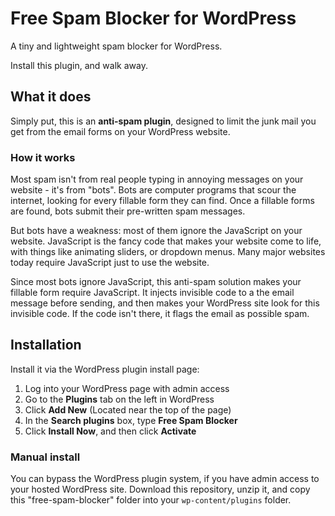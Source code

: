 # Free Spam Blocker for WordPress

A tiny and lightweight spam blocker for WordPress.

Install this plugin, and walk away.

## What it does

Simply put, this is an **anti-spam plugin**, designed to limit the junk mail you get from the email forms on your WordPress website.

### How it works

Most spam isn't from real people typing in annoying messages on your website - it's from "bots". Bots are computer programs that scour the internet, looking for every fillable form they can find. Once a fillable forms are found, bots submit their pre-written spam messages.

But bots have a weakness: most of them ignore the JavaScript on your website. JavaScript is the fancy code that makes your website come to life, with things like animating sliders, or dropdown menus. Many major websites today require JavaScript just to use the website.

Since most bots ignore JavaScript, this anti-spam solution makes your fillable form require JavaScript. It injects invisible code to a the email message before sending, and then makes your WordPress site look for this invisible code. If the code isn't there, it flags the email as possible spam.


## Installation

Install it via the WordPress plugin install page:

1. Log into your WordPress page with admin access
2. Go to the **Plugins** tab on the left in WordPress
3. Click **Add New** (Located near the top of the page)
4. In the **Search plugins** box, type **Free Spam Blocker**
5. Click **Install Now**, and then click **Activate**

### Manual install

You can bypass the WordPress plugin system, if you have admin access to your hosted WordPress site. Download this repository, unzip it, and copy this "free-spam-blocker" folder into your `wp-content/plugins` folder.